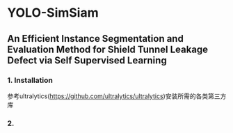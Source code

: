 # YOLO-SimSiam
## An Efficient Instance Segmentation and Evaluation Method for Shield Tunnel Leakage Defect via Self Supervised Learning


### 1. Installation
参考ultralytics(https://github.com/ultralytics/ultralytics)安装所需的各类第三方库


### 2. 
